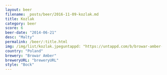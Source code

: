 ```yaml
---
layout: beer
filename: _posts/beer/2016-11-09-kozlak.md
title: Kozlak
category: beer
score: 6
beer-date: "2014-06-21"
desc: "Malty"
permalink: /beer/:title.html
img: /img/list/kozlak.jpeguntappd: "https://untappd.com/b/browar-amber-kozlak/100815"
country: "Poland"
brewery: "Browar Amber"
breweryURL: "breweryURL"
style: "Bock"
---
```

